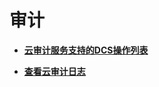# 审计<a name="dcs-ug-0312046"></a>

-   **[云审计服务支持的DCS操作列表](云审计服务支持的DCS操作列表.md)**  

-   **[查看云审计日志](查看云审计日志.md)**  



